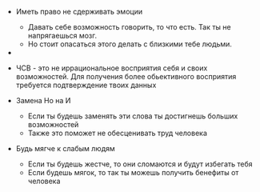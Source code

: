 - Иметь право не сдерживать эмоции 
	- Давать себе возможность говорить, то что есть. Так ты не напрягаешься мозг. 
	- Но стоит опасаться этого делать с близкими тебе людьми. 

- 
- ЧСВ - это не иррациональное восприятия себя и своих возможностей. Для получения более обьективного восприятия требуется подтверждение твоих данных 
- Замена Но на И 
	-   Если ты будешь заменять эти слова ты достигнешь больших возможностей 
	-   Также это поможет не обесценивать труд человека
- Будь мягче к слабым людям
	- Если ты будешь жестче, то они сломаются и будут избегать тебя
	- Если будешь мягок, то так ты можешь получить бенефиты от человека
